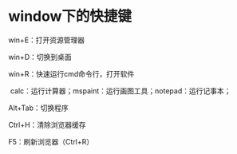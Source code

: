 # window下的快捷键

win+E：打开资源管理器

win+D：切换到桌面

win+R：快速运行cmd命令行，打开软件

​	calc：运行计算器；mspaint：运行画图工具；notepad：运行记事本；

Alt+Tab：切换程序

Ctrl+H：清除浏览器缓存

F5：刷新浏览器（Ctrl+R）